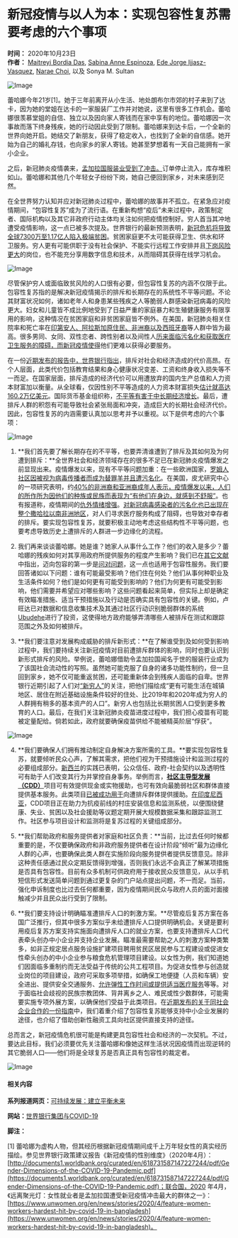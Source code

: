 # 新冠疫情与以人为本：实现包容性复苏需要考虑的六个事项

**时间：** 2020年10月23日  
**作者：** [Maitreyi Bordia Das](https://blogs.worldbank.org/team/maitreyi-bordia-das), [Sabina Anne Espinoza](https://blogs.worldbank.org/team/sabina-anne-espinoza), [Ede Jorge Ijjasz-Vasquez](https://blogs.worldbank.org/team/ede-ijjasz-vasquez), [Narae Choi](https://blogs.worldbank.org/team/narae-choi), 以及 Sonya M. Sultan  

![Image](https://www.worldbank.org/en/who-we-are/news/campaigns/2020/the-sustainable-development-series-building-a-balanced-future)

蕾哈娜今年21岁\[1\]。她于三年前离开从小生活、地处朗布尔市郊的村子来到了达卡，因为她的堂姐在达卡的一家服装厂工作并对她说，这里有很多工作机会。蕾哈娜很羡慕堂姐的自信、独立以及因向家人寄钱而在家中享有的地位。蕾哈娜因一次事故而落下终身残疾，她的行动因此受到了限制。蕾哈娜来到达卡后，一个全新的世界向她开启。她结交了新朋友，获得了稳定收入，也找到了全新的自信感。她开始为自己的婚礼存钱，也向家乡的家人寄钱。她甚至梦想着有一天自己能拥有一家小企业。

之后，新冠肺炎疫情袭来，[孟加拉国服装业受到了冲击。](https://www.ncbi.nlm.nih.gov/pmc/articles/PMC7454782/)订单停止流入，库存堆积如山。蕾哈娜和其他几个年轻女子纷纷下岗，她自己便回到家乡，对未来感到茫然。

在全世界努力认知并应对新冠肺炎过程中，蕾哈娜的故事并不孤立。在紧急应对疫情期间，“包容性复苏”成为了流行语。在重新构想“疫后”未来过程中，政策制定者、国际机构以及其它非政府行动主体均关注如何把疫情控制好。穷人首当其冲地遭受疫情影响，这一点已被多次提及。世界银行的最新预测表明，[新冠危机将导致全球7300万至1.17亿人陷入极端贫困](https://www.worldbank.org/en/publication/global-economic-prospects#overview)。贫困家庭更不太可能获得卫生、供水和环卫服务。穷人更有可能供职于没有社会保护、不能实行远程工作安排并且[下岗风险更大](https://blogs.imf.org/2020/07/07/teleworking-is-not-working-for-the-poor-the-young-and-the-women/)的岗位，也不能充分享用数字信息和技术，从而阻碍其获得在线学习机会。

![Image](https://content.dam/photos/780x439/2020/jun-2/73520_SDS_Brief_Page_780x439.jpg)

尽管保护穷人或面临致贫风险的人口很有必要，但包容性复苏的内涵不仅限于此。包容性复苏指的是解决新冠疫情揭示的排斥和长期存在的系统性不平等问题。不论其财富状况如何，诸如老年人和身患某些残疾之人等脆弱人群感染新冠病毒的风险更大。妇女和儿童皆不成比例地受到了日益严重的家庭暴力和生殖健康服务有限享用的影响，这种情况在贫困家庭和非贫困家庭皆不例外。在美国，新冠肺炎相关住院率和死亡率在[印第安人、阿拉斯加原住民、非洲裔以及西班牙裔](https://www.cdc.gov/coronavirus/2019-ncov/need-extra-precautions/racial-ethnic-minorities.html)等人群中皆为最高。很多男同、女同、双性恋者、跨性别者以及间性人[历来面临污名化和获取医疗卫生服务的障碍，而新冠疫情使得](https://www.worldbank.org/en/news/feature/2020/05/15/estigma-cuarentena-covid-lgbti)他们更难以获得必要服务。

在一份[近期发布的报告中，世界银行指出](https://openknowledge.worldbank.org/handle/10986/32528)，排斥对社会和经济造成的代价高昂。在个人层面，此类代价包括教育结果和身心健康状况变差、工资和终身收入损失等不一而足。在国家层面，排斥造成的经济代价可以用遭放弃的国内生产总值和人力资本财富加以衡量。从全球看，仅因性别不平等造成的人力资本财富损失[估计就高达160.2万亿美元](https://openknowledge.worldbank.org/handle/10986/33396)。国际货币基金组织称，[不平等有害于中长期经济增长](https://www.imf.org/external/pubs/ft/sdn/2014/sdn1402.pdf)。最后，遭排斥人群的积怨有可能导致社会紧张局面和冲突，造成巨大的长期社会经济代价。因此，包容性复苏的内涵需要认真加以思考并予以重视。以下是供考虑的六个事项：

![Image](https://content.dam/infographics/780xany/2020/oct/InclusiveRecovery_1021203.jpg)

1.  **我们首先要了解长期存在的不平等，也要弄清谁遭到了排斥及其如何及为何遭到排斥：**全世界社会和经济领域存在的很多不足已在新冠肺炎疫情爆发之前显现出来。疫情爆发以来，现有不平等问题加重：在一些欧洲国家，[罗姆人社区因被视为病毒传播者而成为替罪羊并且遭污名化](https://www.theguardian.com/world/2020/may/11/europes-marginalised-roma-people-hit-hard-by-coronavirus)。在美国，皮尤研究中心的一项研究表明，约[40%的非洲裔和亚洲裔成年人表示，疫情爆发以来，人们的所作所为因他们的种族或民族而表现为“有他们在身边，就感到不舒服”](https://www.pewsocialtrends.org/2020/07/01/many-black-and-asian-americans-say-they-have-experienced-discrimination-amid-the-covid-19-outbreak/)。也有报道称，疫情期间的[仇外情绪增强](https://www.iza.org/publications/dp/13250/covid-19-crisis-fuels-hostility-against-foreigners)。[对新冠病毒感染者的污名化也已出现在整个撒哈拉以南非洲地区](https://reliefweb.int/report/mali/misinformation-leads-increasing-covid-19-stigma-sub-saharan-africa)，对人们寻求医疗服务构成了阻碍，也导致对幸存者的排斥。要实现包容性复苏，就要积极主动地考虑这些结构性不平等问题，也要考虑导致历史上遭排斥的人群进一步边缘化的流程。

2.  我们再来谈谈蕾哈娜。她是谁？她家人从事什么工作？他们的收入是多少？蕾哈娜的残疾如何对其享用政府所提供服务的程度产生影响？我们已在[其它文献](https://openknowledge.worldbank.org/handle/10986/16195)中指出，迈向包容的第一步是[问对问题](https://pubdocs.worldbank.org/en/478071540591164260/SiAT-Logo-web.pdf)，这一点也适用于包容性服务。我们要回答诸如以下问题：谁有可能最受影响？他们住在何处？他们从事何种职业及生活条件如何？他们是如何更有可能受到影响的？他们为何更有可能受到影响，他们需要并希望应对哪些影响？这些问题看起来简单，但实际上却是确定有效瞄准措施、适当干预措施以及行动是否确实具有包容性的关键。例如，卢旺达已对数据和信息收集技术及其通过社区行动识别脆弱群体的系统[Ubudehe](https://www.gov.uk/research-for-development-outputs/home-grown-and-grassroots-based-strategies-for-determining-inequality-towards-policy-action-rwanda-s-ubudehe-approach-in-perspective)进行了投资，这使得地方政府能够弄清哪些人被排斥在测试和跟踪范围之外及如何被排斥。

3.  **我们要注意对发展构成威胁的排斥新形式：**在了解谁受到及如何受到影响过程中，我们要持续关注新冠疫情对目前遭排斥群体的影响，同时也要认识到新形式排斥的风险。举例说，蕾哈娜借助令孟加拉国闻名于世的服装行业成为了该国社会流动性的写照。虽然她可能克服了自身的诸多功能性制约，但一旦回到家乡，她不仅可能重返贫困，还可能重新体会到残疾人面临的自卑。世界银行近期引起了人们对[“新穷人”](https://pubdocs.worldbank.org/en/767501596721696943/Profiles-of-the-new-poor-due-to-the-COVID-19-pandemic.pdf)的关注，把他们描绘成“更有可能生活在城镇地区、居住在附近基础设施条件较好的住处、比2019年和2020年成为穷人的人群拥有稍多的基本资产的人口”。新穷人也包括比长期贫困人口受到更多教育的人口。最后，在我们关注新冠肺炎疫苗进度过程中，我们担心疫苗有可能被定量配给。倘若如此，政府就要确保疫苗供给不能被精英阶层“俘获”。

   ![Image](https://content.dam/infographics/780xany/2020/oct/InclusiveRecovery_SocialMedia_03_102120.jpg)

4.  **我们要确保人们拥有推动制定自身解决方案所需的工具。**要实现包容性复苏，就要倾听民众心声，了解其需求，把他们视为干预措施设计和监测过程的必要组成部分。[新西兰](https://www.thelancet.com/journals/lancet/article/PIIS0140-6736\(20\)31097-7/fulltext)的实践已表明，公众信任、政府-社会契约以及透明性可有助于人们改变其行为并掌控自身事务。举例而言，[**社区主导型发展（CDD）**](https://worldbankgroup.sharepoint.com/sites/social/Documents/Social%20Responses%20to%20COVID-19/CDD%20and%20COVID%2019%20Response%20%20March%2031%202020.pdf)项目可有效提供现金或实物援助，也可有效向最脆弱社区和群体直接提供基本服务。此类项目[已被成功用于](https://www.worldbank.org/en/news/feature/2020/05/19/community-responses-to-covid-19-from-the-horn-of-africa-to-the-solomon-islands)向遭排斥群体提供援助。[在印度尼西亚](https://www.worldbank.org/en/news/feature/2020/06/01/community-led-responses-to-covid-19-the-resilience-of-indonesia)，CDD项目正在助力为抗疫前线的村庄安装信息和监测系统，以便围绕健康、失业、贫困以及社会援助等议题定期开展大规模数据采集和跟踪监测工作。社区参与项目设计和监测将是复苏过程的关键组成部分。

5.  **我们帮助政府和服务提供者对家庭和社区负责：**当前，比过去任何时候都重要的是，不仅要确保政府和非政府服务提供者在设计阶段“倾听”最为边缘化人群的心声，也要确保此类人群在实施阶段向服务提供者提供反馈意见。除非这种责任感通过民众定期反馈得到增强，否则我们永远不会真正了解某项措施是否具有包容性。目前有众多机制可供政府用于接收民众反馈意见，从以手机短信形式发送简单问题到通过更复杂的门户站点提出问题，不一而足。当前，强化申诉制度也比过去任何都重要，因为疫情期间民众与政府人员的面对面接触减少并且民众出行受到了限制。

6.  **我们要支持设计明确瞄准遭排斥人口的刺激方案。**尽管疫后复苏方案在各国广泛推行，但其中很多方案似乎未给遭排斥人口提供明确机会。关键是要利用疫后复苏方案支持实施面向遭排斥人口的就业方案，也要支持遭排斥人口代表牵头创办中小企业并支持企业发展。瞄准最需要帮助之人的刺激方案种类繁多，如非正规定居点服务设施扩建项目聘用贫民区居民参与工程建设或促进女性牵头创办的中小企业参与粮食危机管理项目建设。以女性为例，我们知道她们因面临多重制约而无法受益于传统的公共工程项目。为促进女性参与创造就业岗位的项目建设，政府可采取多项举措，如确保工地便捷（人员和车辆）安全进出、提供安全交通服务、[允许弹性工作时间或提供适当医疗服务](https://www.heart-resources.org/assignment/gender-sensitive-public-works-literature-review/)等等。对于面临社会歧视的民族宗教团体、背井离乡之人、难民或性少数群体，可能需要实施专项外展方案，以确保他们受益于此类项目。在[近期发布的关于同社会企业合作的一份指南](https://openknowledge.worldbank.org/handle/10986/34319)中，我们着重介绍了包容性复苏能够支持中小企业发展的途径，也介绍了借助创新性融资工具向社区提供直接支持的途径。

总而言之，新冠疫情危机很可能是构建更具包容性社会和经济的一次契机。不过，要达此目标，我们必须要优先关注蕾哈娜和像她这样生活状况因疫情而出现逆转的其它脆弱人口——他们将是全球复苏是否真正具有包容性的裁定者。

![Image](https://www.worldbank.org/en/who-we-are/news/campaigns/2020/the-sustainable-development-series-building-a-balanced-future)

#### 相关内容

**系列报道网页：**[可持续发展：建立平衡未来](https://www.worldbank.org/en/who-we-are/news/campaigns/2020/the-sustainable-development-series-building-a-balanced-future)

**网站：**[世界银行集团与COVID-19](https://www.shihang.org/zh/who-we-are/news/coronavirus-covid19)

**脚注：**

\[1\] 蕾哈娜为虚构人物，但其经历根据新冠疫情期间成千上万年轻女性的真实经历描绘。参见世界银行政策建议报告《新冠疫情的性别维度》（2020年4月）：[http://documents1.worldbank.org/curated/en/618731587147227244/pdf/Gender-Dimensions-of-the-COVID-19-Pandemic.pdf](https://documents1.worldbank.org/curated/en/618731587147227244/pdf/Gender-Dimensions-of-the-COVID-19-Pandemic.pdf)；联合国，2020 年4月，《远离聚光灯：女性就业者是孟加拉国遭受新冠疫情冲击最大的群体之一》：[https://www.unwomen.org/en/news/stories/2020/4/feature-women-workers-hardest-hit-by-covid-19-in-bangladesh](https://www.unwomen.org/en/news/stories/2020/4/feature-women-workers-hardest-hit-by-covid-19-in-bangladesh)。